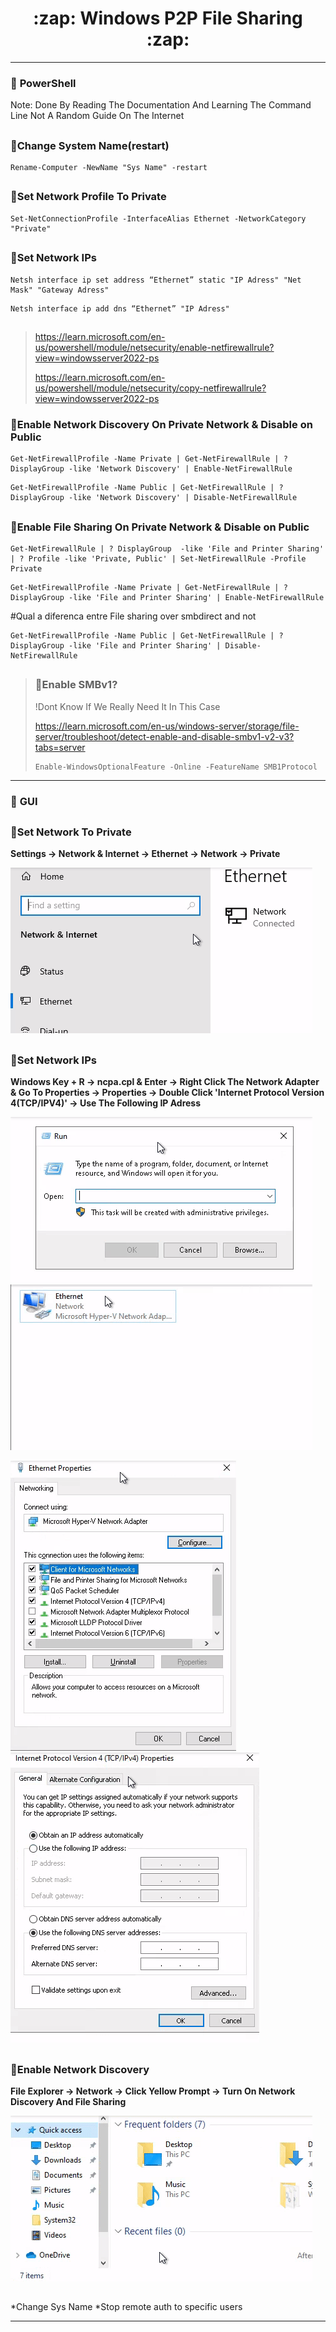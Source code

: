<h1 align="center">:zap: Windows P2P File Sharing :zap:</h1>

- - -

### :large_blue_diamond: **PowerShell**
Note: Done By Reading The Documentation And Learning The Command Line Not A Random Guide On The Internet
##

### :small_orange_diamond:**Change System Name**(restart)
```shell
Rename-Computer -NewName "Sys Name" -restart
```

##

### :small_orange_diamond:**Set Network Profile To Private**
```shell
Set-NetConnectionProfile -InterfaceAlias Ethernet -NetworkCategory "Private"
```

##

### :small_orange_diamond:**Set Network IPs**
```shell
Netsh interface ip set address “Ethernet” static "IP Adress" "Net Mask" "Gateway Adress"
```
```shell
Netsh interface ip add dns “Ethernet” "IP Adress"
```

##

> https://learn.microsoft.com/en-us/powershell/module/netsecurity/enable-netfirewallrule?view=windowsserver2022-ps
>
> https://learn.microsoft.com/en-us/powershell/module/netsecurity/copy-netfirewallrule?view=windowsserver2022-ps

### :small_orange_diamond:**Enable Network Discovery On Private Network & Disable on Public**
```shell
Get-NetFirewallProfile -Name Private | Get-NetFirewallRule | ? DisplayGroup -like 'Network Discovery' | Enable-NetFirewallRule
```
```shell
Get-NetFirewallProfile -Name Public | Get-NetFirewallRule | ? DisplayGroup -like 'Network Discovery' | Disable-NetFirewallRule
```
##

### :small_orange_diamond:**Enable File Sharing On Private Network & Disable on Public**
```shell
Get-NetFirewallRule | ? DisplayGroup  -like 'File and Printer Sharing' | ? Profile -like 'Private, Public' | Set-NetFirewallRule -Profile Private
```
```shell
Get-NetFirewallProfile -Name Private | Get-NetFirewallRule | ? DisplayGroup -like 'File and Printer Sharing' | Enable-NetFirewallRule
```
#Qual a diferenca entre File sharing over smbdirect and not
```shell
Get-NetFirewallProfile -Name Public | Get-NetFirewallRule | ? DisplayGroup -like 'File and Printer Sharing' | Disable-NetFirewallRule
```
##

>### :small_orange_diamond:**Enable SMBv1?**
>!Dont Know If We Really Need It In This Case
>
>https://learn.microsoft.com/en-us/windows-server/storage/file-server/troubleshoot/detect-enable-and-disable-smbv1-v2-v3?tabs=server
>```shell
>Enable-WindowsOptionalFeature -Online -FeatureName SMB1Protocol
>```

- - -

### :large_blue_diamond: **GUI**

##

### :small_orange_diamond:**Set Network To Private**

**Settings -> Network & Internet -> Ethernet -> Network -> Private**

![](gifs/Network_to_Private.gif)

##

### :small_orange_diamond:**Set Network IPs**
**Windows Key + R -> ncpa.cpl & Enter -> Right Click The Network Adapter & Go To Properties -> Properties -> Double Click 'Internet Protocol Version 4(TCP/IPV4)' -> Use The Following IP Adress**

![](gifs/W+R_ncpa.cpl.gif)
![](gifs/Ethernet_Properties.gif)

![](gifs/IPV4_Properties.gif)
![](gifs/IPV4_Properties_2.gif)

##

### :small_orange_diamond:Enable Network Discovery
**File Explorer -> Network -> Click Yellow Prompt -> Turn On Network Discovery And File Sharing**

![](gifs/TurnOn_NetworkShare.gif)

##

*Change Sys Name
*Stop remote auth to specific users

---
